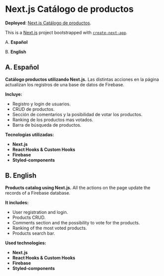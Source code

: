 # Next.js Catálogo de productos

**Deployed**:
[Next.js Catálogo de productos](https://next-js-product-page.vercel.app/).

This is a [Next.js](https://nextjs.org/) project bootstrapped with
[`create-next-app`](https://github.com/vercel/next.js/tree/canary/packages/create-next-app).

A. **Español**

B. **English**

## A. Español

**Catálogo productos utilizando Next.js.** Las distintas acciones en la página
actualizan los registros de una base de datos de Firebase.

**Incluye:**

- Registro y login de usuarios.
- CRUD de productos.
- Sección de comentarios y la posibilidad de votar los productos.
- Ranking de los productos mas votados.
- Barra de búsqueda de productos.

**Tecnologías utilizadas:**

- **Next.js**
- **React Hooks & Custom Hooks**
- **Firebase**
- **Styled-components**

## B. English

**Products catalog using Next.js.** All the actions on the page update the
records of a Firebase database.

**It includes:**

- User registration and login.
- Products CRUD.
- Comments section and the possibility to vote for the products.
- Ranking of the most voted products.
- Products search bar.

**Used technologies:**

- **Next.js**
- **React Hooks & Custom Hooks**
- **Firebase**
- **Styled-components**
